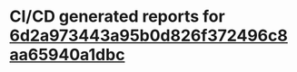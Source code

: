 # CI/CD generated reports for [6d2a973443a95b0d826f372496c8aa65940a1dbc](https://github.com/hydephp/develop/commit/6d2a973443a95b0d826f372496c8aa65940a1dbc)
